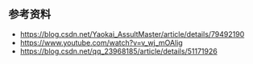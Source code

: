 ## 参考资料
* https://blog.csdn.net/Yaokai_AssultMaster/article/details/79492190
* https://www.youtube.com/watch?v=v_wj_mOAlig
* https://blog.csdn.net/qq_23968185/article/details/51171926
